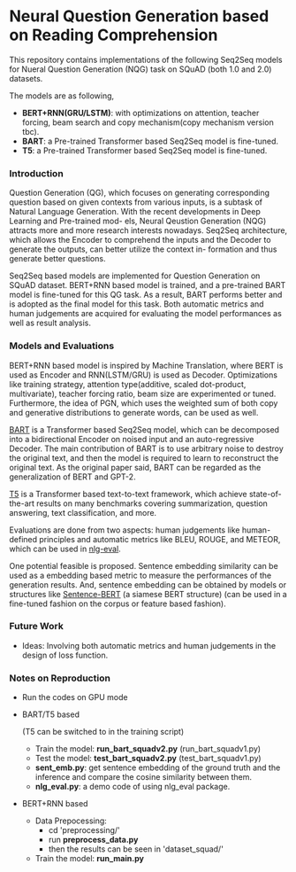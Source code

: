 # Neural Question Generation based on Reading Comprehension

This repository contains implementations of the following Seq2Seq models for Nueral Question Generation (NQG) task on SQuAD (both 1.0 and 2.0) datasets. 

The models are as following,

- **BERT+RNN(GRU/LSTM)**: with optimizations on attention, teacher forcing, beam search and copy mechanism(copy mechanism version tbc).
- **BART**: a Pre-trained Transformer based Seq2Seq model is fine-tuned.
- **T5**: a Pre-trained Transformer based Seq2Seq model is fine-tuned.



### Introduction

Question Generation (QG), which focuses on generating corresponding question based on given contexts from various inputs, is a subtask of Natural Language Generation. With the recent developments in Deep Learning and Pre-trained mod- els, Neural Qeustion Generation (NQG) attracts more and more research interests nowadays. Seq2Seq architecture, which allows the Encoder to comprehend the inputs and the Decoder to generate the outputs, can better utilize the context in- formation and thus generate better questions.

Seq2Seq based models are implemented for Question Generation on SQuAD dataset. BERT+RNN based model is trained, and a pre-trained BART model is fine-tuned for this QG task. As a result, BART performs better and is adopted as the final model for this task. Both automatic metrics and human judgements are acquired for evaluating the model performances as well as result analysis.



### Models and Evaluations

BERT+RNN based model is inspired by Machine Translation, where BERT is used as Encoder and RNN(LSTM/GRU) is used as Decoder. Optimizations like training strategy, attention type(additive, scaled dot-product, multivariate), teacher forcing ratio,  beam size are experimented or tuned. Furthermore, the idea of PGN, which uses the weighted sum of both copy and generative distributions to generate words, can be used as well. 

 [BART](https://arxiv.org/pdf/1910.13461.pdf) is a Transformer based Seq2Seq model, which can be decomposed into a bidirectional Encoder on noised input and an auto-regressive Decoder. The main contribution of BART is to use arbitrary noise to destroy the original text, and then the model is required to learn to reconstruct the original text. As the original paper said, BART can be regarded as the generalization of BERT and GPT-2. 

[T5](https://arxiv.org/pdf/1910.10683.pdf) is a Transformer based text-to-text framework, which achieve state-of-the-art results on many benchmarks covering summarization, question answering, text classification, and more.

Evaluations are done from two aspects: human judgements like human-defined principles and automatic metrics like BLEU, ROUGE, and METEOR, which can be used in [nlg-eval](https://github.com/Maluuba/nlg-eval).

One potential feasible is proposed. Sentence embedding similarity can be used as a embedding based metric to measure the performances of the generation results. And, sentence embedding can be obtained by models or structures like [Sentence-BERT](https://arxiv.org/pdf/1908.10084.pdf) (a siamese BERT structure) (can be used in a fine-tuned fashion on the corpus or feature based fashion). 



### Future Work

- Ideas: Involving both automatic metrics and human judgements in the design of loss function.



### Notes on Reproduction

- Run the codes on GPU mode

- BART/T5 based

  (T5 can be switched to in the training script)

  - Train the model: **run_bart_squadv2.py** (run_bart_squadv1.py)
  - Test the model: **test_bart_squadv2.py** (test_bart_squadv1.py)
  - **sent_emb.py**: get sentence embedding of the ground truth and the inference and compare the cosine similarity between them.
  - **nlg_eval.py**: a demo code of using nlg_eval package.

- BERT+RNN based

  - Data Prepocessing:
    - cd 'preprocessing/'
    - run **preprocess_data.py**
    - then the results can be seen in 'dataset_squad/'
  - Train the model: **run_main.py**


